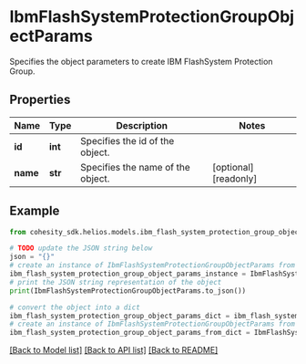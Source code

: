 # IbmFlashSystemProtectionGroupObjectParams

Specifies the object parameters to create IBM FlashSystem Protection Group.

## Properties

Name | Type | Description | Notes
------------ | ------------- | ------------- | -------------
**id** | **int** | Specifies the id of the object. | 
**name** | **str** | Specifies the name of the object. | [optional] [readonly] 

## Example

```python
from cohesity_sdk.helios.models.ibm_flash_system_protection_group_object_params import IbmFlashSystemProtectionGroupObjectParams

# TODO update the JSON string below
json = "{}"
# create an instance of IbmFlashSystemProtectionGroupObjectParams from a JSON string
ibm_flash_system_protection_group_object_params_instance = IbmFlashSystemProtectionGroupObjectParams.from_json(json)
# print the JSON string representation of the object
print(IbmFlashSystemProtectionGroupObjectParams.to_json())

# convert the object into a dict
ibm_flash_system_protection_group_object_params_dict = ibm_flash_system_protection_group_object_params_instance.to_dict()
# create an instance of IbmFlashSystemProtectionGroupObjectParams from a dict
ibm_flash_system_protection_group_object_params_from_dict = IbmFlashSystemProtectionGroupObjectParams.from_dict(ibm_flash_system_protection_group_object_params_dict)
```
[[Back to Model list]](../README.md#documentation-for-models) [[Back to API list]](../README.md#documentation-for-api-endpoints) [[Back to README]](../README.md)


